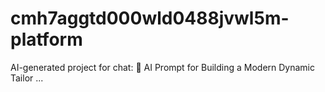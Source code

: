 # cmh7aggtd000wld0488jvwl5m-platform
AI-generated project for chat: 🧵 AI Prompt for Building a Modern Dynamic Tailor ...
